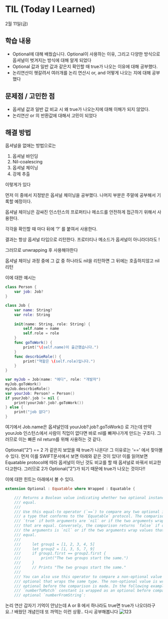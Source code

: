 # **TIL (Today I Learned)**

2월 11일(금)

## **학습 내용**

- Optional에 대해 배웠습니다. Optional이 사용하는 이유, 그리고 다양한 방식으로 옵셔널이 벗겨지는 방식에 대해 알게 되었다
- Optional 값과 일반 값과 같은지 확인할 때 true가 나오는 이유에 대해 공부했다.
- 논리연산이 헷갈려서 여러개를 논리 연산시 or, and 어떻게 나오는 지에 대해 공부했다

## **문제점 / 고민한 점**

- 옵셔널 값과 일반 값 비교 시 왜 true가 나오는지에 대해 이해가 되지 않았다.
- 논리연산 or 의 반환값에 대해서 고민이 되었다

## **해결 방법**

옵셔널을 없애는 방법으로는 

1. 옵셔널 바인딩
2. Nil-coalescing
3. 옵셔널 체이닝
4. 강제 추출

이렇게가 있다

먼저 이 중에서 지정받은 옵셔널 체이닝을 공부했다. 나머지 부분은 주말에 공부해서 기록할 예정이다.

옵셔널 체이닝은 감싸진 인스턴스의 프로퍼티나 메소드를 안전하게 접근하기 위해서 사용한다.

각각을 확인할 때 마다 뒤에  ‘?’ 를 붙여서 사용한다.

결과는 항상 옵셔널 타입으로 리턴한다. 프로터티나 메소드가 옵셔널이 아니라더라도 !

그러므로 unwrapping 후 사용해야한다

옵셔널 체이닝 과정 중에 그 값 중 하나라도 nil을 리턴하면 그 뒤에는 호출하지않고 nil 리턴

이에 대한 예시는

```swift
class Person {
    var job: Job?
}

class Job {
    var name: String?
    var role: String
    
    init(name: String, role: String) {
        self.name = name
        self.role = role
    }
    func goToWork() {
        print("\(self.name)이 출근했습니다.")
    }
    func descrbieRole() {
        print("역할은 \(self.role)입니다.")
    }
}

var myJob = Job(name: "에디", role: "개발자")
myJob.goToWork()
myJob.descrbieRole()
var yourJob: Person? = Person()
if yourJob?.job != nil {
    print(yourJob?.job?.goToWork())
} else {
    print("job 없다")
}
```

여기에서 Job.name은 옵셔널인데 yourJob?.job?.goToWork() 로 가는데 만약 yourJob 인스턴스에서 사람이 직업이 없다면 바로 nil를 빠져나가게 만드는 구조다. 그러므로 이는 빠른 nil return를 위해 사용하는 것 같다. 

Optional(”2”) == 2 가 같은지 보았을 때 true가 나온다! 그 이유로는 ‘==’ 에서 찾아볼 수 있다. 먼저 이를 SWIFT문서에서 보면 아래와 같은 것이 있다! 이를 읽어보면 Equatable protocol에 따라 옵셔널이 아닌 것도 비교를 할 때 옵셔널로 바꿔서 비교한다고한다. 그러므로 2가 Optional(”2”)가 되기 때문에 true가 나오는 것이다!!

이에 대한 힌트는 아래에서 볼 수 있다.

```swift
extension Optional : Equatable where Wrapped : Equatable {

    /// Returns a Boolean value indicating whether two optional instances are
    /// equal.
    ///
    /// Use this equal-to operator (`==`) to compare any two optional instances of
    /// a type that conforms to the `Equatable` protocol. The comparison returns
    /// `true` if both arguments are `nil` or if the two arguments wrap values
    /// that are equal. Conversely, the comparison returns `false` if only one of
    /// the arguments is `nil` or if the two arguments wrap values that are not
    /// equal.
    ///
    ///     let group1 = [1, 2, 3, 4, 5]
    ///     let group2 = [1, 3, 5, 7, 9]
    ///     if group1.first == group2.first {
    ///         print("The two groups start the same.")
    ///     }
    ///     // Prints "The two groups start the same."
    ///
    /// You can also use this operator to compare a non-optional value to an
    /// optional that wraps the same type. The non-optional value is wrapped as an
    /// optional before the comparison is made. In the following example, the
    /// `numberToMatch` constant is wrapped as an optional before comparing to the
    /// optional `numberFromString`:
```

논리 연산 갑자기 기억이 안났는데 A or B 에서 하나라도 true면 true가 나오더라구요..! 배웠던 개념인데 또 까먹는 이런 상황.. 다시 공부해봅니다
![123](https://user-images.githubusercontent.com/52434820/154823799-8275ccfe-c631-4474-81da-a29fe9a13430.png)
